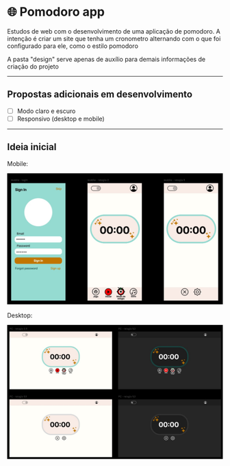 # :globe_with_meridians: Pomodoro app

Estudos de web com o desenvolvimento de uma aplicação de pomodoro. A intenção é criar um site que tenha um cronometro alternando com o que foi configurado para ele, como o estilo pomodoro

A pasta "design" serve apenas de auxílio para demais informações de criação do projeto

---

## Propostas adicionais em desenvolvimento

- [ ] Modo claro e escuro
- [ ] Responsivo (desktop e mobile)

---

## Ideia inicial

Mobile:

![app-mobile](./design/mobile.jpg)

Desktop:

![app-desktop](./design/desktop.jpg)
